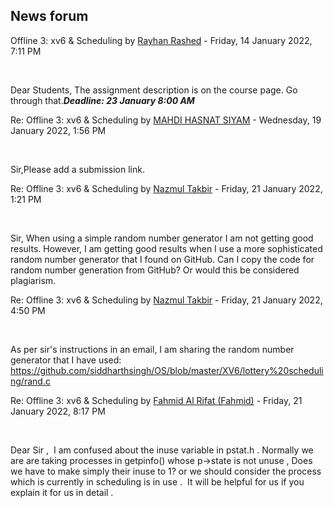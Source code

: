 <h2>News forum</h2><a href="https://moodle.cse.buet.ac.bd/user/view.php?id=2846&course=647"></a>
Offline 3: xv6 & Scheduling
by <a href="https://moodle.cse.buet.ac.bd/user/view.php?id=2846&course=647">Rayhan Rashed</a> - Friday, 14 January 2022, 7:11 PM


 

Dear Students, The assignment description is on the course page. Go through that.<b>*Deadline: 23 January 8:00 AM*</b>





<a href="https://moodle.cse.buet.ac.bd/user/view.php?id=1461&course=647"></a>
Re: Offline 3: xv6 & Scheduling
by <a href="https://moodle.cse.buet.ac.bd/user/view.php?id=1461&course=647">MAHDI HASNAT SIYAM</a> - Wednesday, 19 January 2022, 1:56 PM


 

Sir,Please add a submission link.







<a href="https://moodle.cse.buet.ac.bd/user/view.php?id=1429&course=647"></a>
Re: Offline 3: xv6 & Scheduling
by <a href="https://moodle.cse.buet.ac.bd/user/view.php?id=1429&course=647">Nazmul Takbir</a> - Friday, 21 January 2022, 1:21 PM


 

Sir, When using a simple random number generator I am not getting good results. However, I am getting good results when I use a more sophisticated random number generator that I found on GitHub. Can I copy the code for random number generation from GitHub? Or would this be considered plagiarism.<br />





<a href="https://moodle.cse.buet.ac.bd/user/view.php?id=1429&course=647"></a>
Re: Offline 3: xv6 & Scheduling
by <a href="https://moodle.cse.buet.ac.bd/user/view.php?id=1429&course=647">Nazmul Takbir</a> - Friday, 21 January 2022, 4:50 PM


 

As per sir's instructions in an email, I am sharing the random number generator that I have used:<br /><a href="https://github.com/siddharthsingh/OS/blob/master/XV6/lottery%20scheduling/rand.c">https://github.com/siddharthsingh/OS/blob/master/XV6/lottery%20scheduling/rand.c</a><br />









<a href="https://moodle.cse.buet.ac.bd/user/view.php?id=1502&course=647"></a>
Re: Offline 3: xv6 & Scheduling
by <a href="https://moodle.cse.buet.ac.bd/user/view.php?id=1502&course=647">Fahmid Al Rifat (Fahmid)</a> - Friday, 21 January 2022, 8:17 PM


 

Dear Sir ,  I am confused about the inuse variable in pstat.h . Normally we are are taking processes in getpinfo() whose p->state is not unuse , Does we have to make simply their inuse to 1? or we should consider the process which is currently in scheduling is in use .  It will be helpful for us if you explain it for us in detail .








